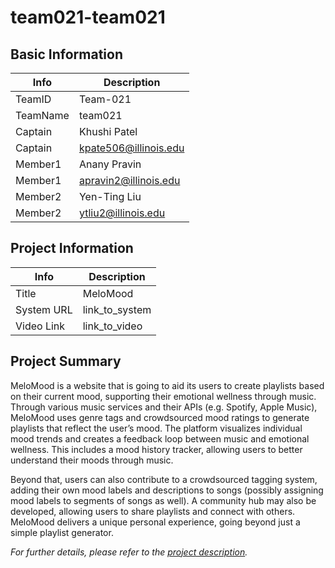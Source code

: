 # team021-team021

## Basic Information

|   Info      |        Description     |
| ----------- | ---------------------- |
| TeamID      |        Team-021        |
| TeamName    |         team021         |
| Captain     |     Khushi Patel      |
| Captain     |  kpate506@illinois.edu  |
| Member1     |         Anany Pravin |
| Member1     |    apravin2@illinois.edu |
| Member2     |     Yen-Ting Liu     |
| Member2     |  ytliu2@illinois.edu |

## Project Information

|   Info      |        Description     |
| ----------- | ---------------------- |
|  Title      |       MeloMood     |
| System URL  |      link_to_system    |
| Video Link  |      link_to_video     |

## Project Summary

MeloMood is a website that is going to aid its users to create playlists based on their current mood, supporting their emotional wellness through music. Through various music services and their APIs (e.g. Spotify, Apple Music), MeloMood uses genre tags and crowdsourced mood ratings to generate playlists that reflect the user’s mood. The platform visualizes individual mood trends and creates a feedback loop between music and emotional wellness. This includes a mood history tracker, allowing users to better understand their moods through music.

Beyond that, users can also contribute to a crowdsourced tagging system, adding their own mood labels and descriptions to songs (possibly assigning mood labels to segments of songs as well). A community hub may also be developed, allowing users to share playlists and connect with others. MeloMood delivers a unique personal experience, going beyond just a simple playlist generator.

_For further details, please refer to the [project description](doc/Project%20Description.md)._
